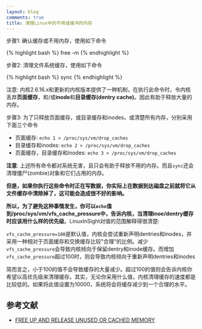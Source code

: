 ```yaml
---
layout: blog
comments: true
title: 清理Linux中的不用或缓冲的内存
---
```


步骤1: 确认缓存或不用内存，使用如下命令

{% highlight bash %}
free -m
{% endhighlight %}

步骤2: 清理文件系统缓存，使用如下命令

{% highlight bash %}
sync
{% endhighlight %}

注意: 内核2.6.16.x和更新的内核版本提供了一种机制，在执行此命令时，令内核丢弃**页面缓存**，和/或**inode**和**目录缓存(dentry cache)**。因此有助于释放大量的内存。

步骤3: 为了只释放页面缓存，或目录缓存和inodes，或清楚所有内存，分别采用下面三个命令

  - 页面缓存: `echo 1 > /proc/sys/vm/drop_caches`
  - 目录缓存和inodes: `echo 2 > /proc/sys/vm/drop_caches`
  - 页面缓存，目录缓存和inodes: `echo 3 > /proc/sys/vm/drop_caches`

**注意**: 上述所有命令都对系统无害，且只会有助于释放不用的内存。而且`sync`还会清理僵尸(zombie)对象和它们占用的内存。

**但是，如果你执行这些命令时正在写数据，你实际上在数据到达磁盘之前就将它从文件缓存中清除掉了，这可能会造成很不好的影响。**

__所以，为了避免这种事情发生，你可以`echo`值到/proc/sys/vm/vfs_cache_pressure中，告诉内核，当清理inoe/dentry缓存时应该用什么样的优先级__。LinuxInSight对值的范围解释得很清楚:

  `vfs_cache_pressure=100`是默认值，内核会尝试重新声明dentries和inodes，并采用一种相对于页面缓存和交换缓存比较"合理"的比例。减少`vfs_cache_pressure`会导致内核倾向于保留dentry和inode缓存。而增加`vfs_cache_pressure`超过100时，则会导致内核倾向于重新声明dentries和inodes

简而言之，小于100的值不会导致缓存的大量减少。超过100的值则会告诉内核你希望以高优先级来清理缓存。其实，无论你采用什么值，内核清理缓存的速度都是比较低的。如果将此值设置为10000，系统将会将缓存减少到一个合理的水平。

## 参考文献

  - [FREE UP AND RELEASE UNUSED OR CACHED MEMORY](http://blog.midnightmonk.com/225/linux/free-up-and-release-unused-or-cached-memory.shtml)
